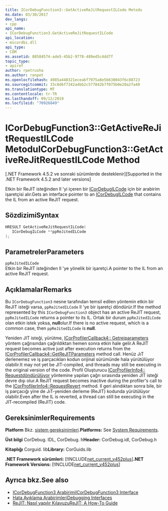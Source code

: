 ```yaml
---
title: ICorDebugFunction3::GetActiveReJitRequestILCode Metodu
ms.date: 03/30/2017
dev_langs:
- cpp
api_name:
- ICorDebugFunction3.GetActiveReJitRequestILCode
api_location:
- mscordbi.dll
api_type:
- COM
ms.assetid: 88584574-ade5-45b2-9778-489ed5c4dd7f
topic_type:
- apiref
author: rpetrusha
ms.author: ronpet
ms.openlocfilehash: 4985a448321eceabf7975a8e5b638043f6c88723
ms.sourcegitcommit: 33c8d6f7342a4bb2c577842b7f075b0e20a2fa40
ms.translationtype: MT
ms.contentlocale: tr-TR
ms.lasthandoff: 09/12/2019
ms.locfileid: "70926849"
---
```

# <a name="icordebugfunction3getactiverejitrequestilcode-method"></a><span data-ttu-id="13705-102">ICorDebugFunction3::GetActiveReJitRequestILCode Metodu</span><span class="sxs-lookup"><span data-stu-id="13705-102">ICorDebugFunction3::GetActiveReJitRequestILCode Method</span></span>
<span data-ttu-id="13705-103">[.NET Framework 4.5.2 ve sonraki sürümlerde desteklenir]</span><span class="sxs-lookup"><span data-stu-id="13705-103">[Supported in the .NET Framework 4.5.2 and later versions]</span></span>  
  
 <span data-ttu-id="13705-104">Etkin bir ReJIT isteğinden Il 'yi içeren bir [ICorDebugILCode](../../../../docs/framework/unmanaged-api/debugging/icordebugilcode-interface.md) için bir arabirim işaretçisi alır.</span><span class="sxs-lookup"><span data-stu-id="13705-104">Gets an interface pointer to an [ICorDebugILCode](../../../../docs/framework/unmanaged-api/debugging/icordebugilcode-interface.md) that contains the IL from an active ReJIT request.</span></span>  
  
## <a name="syntax"></a><span data-ttu-id="13705-105">Sözdizimi</span><span class="sxs-lookup"><span data-stu-id="13705-105">Syntax</span></span>  
  
```cpp
HRESULT GetActiveReJitRequestILCode(  
   ICorDebugILCode **ppReJitedILCode  
);  
```  
  
## <a name="parameters"></a><span data-ttu-id="13705-106">Parametreler</span><span class="sxs-lookup"><span data-stu-id="13705-106">Parameters</span></span>  
 `ppReJitedILCode`  
 <span data-ttu-id="13705-107">Etkin bir ReJIT isteğinden Il 'ye yönelik bir işaretçi.</span><span class="sxs-lookup"><span data-stu-id="13705-107">A pointer to the IL from an active ReJIT request.</span></span>  
  
## <a name="remarks"></a><span data-ttu-id="13705-108">Açıklamalar</span><span class="sxs-lookup"><span data-stu-id="13705-108">Remarks</span></span>  
 <span data-ttu-id="13705-109">Bu `ICorDebugFunction3` nesne tarafından temsil edilen yöntemin etkin bir ReJIT isteği varsa, `ppReJitedILCode` Il 'ye bir işaretçi döndürür.</span><span class="sxs-lookup"><span data-stu-id="13705-109">If the method represented by this `ICorDebugFunction3` object has an active ReJIT request, `ppReJitedILCode` returns a pointer to its IL.</span></span> <span data-ttu-id="13705-110">Ortak bir durum `ppReJitedILCode` olan etkin istek yoksa, **null**olur.</span><span class="sxs-lookup"><span data-stu-id="13705-110">If there is no active request, which is a common case, then `ppReJitedILCode` is **null**.</span></span>  
  
 <span data-ttu-id="13705-111">Yeniden JIT isteği, yürütme, [ICorProfilerCallback4:: Getrejparameters](../../../../docs/framework/unmanaged-api/profiling/icorprofilercallback4-getrejitparameters-method.md) yöntem çağrısından çağrıldıktan hemen sonra etkin hale gelir.</span><span class="sxs-lookup"><span data-stu-id="13705-111">A ReJIT request becomes active just after execution returns from the [ICorProfilerCallback4::GetReJITParameters](../../../../docs/framework/unmanaged-api/profiling/icorprofilercallback4-getrejitparameters-method.md) method call.</span></span> <span data-ttu-id="13705-112">Henüz JıT derlenemez ve iş parçacıkları kodun orijinal sürümünde hala yürütülüyor olabilir.</span><span class="sxs-lookup"><span data-stu-id="13705-112">It may not yet be JIT-compiled, and threads may still be executing in the original version of the code.</span></span> <span data-ttu-id="13705-113">Profil Oluşturucu [ICorProfilerInfo4:: Requestdöndürülüyor](../../../../docs/framework/unmanaged-api/profiling/icorprofilerinfo4-requestrevert-method.md) yöntemine yapılan çağrı sırasında yeniden JIT isteği devre dışı olur.</span><span class="sxs-lookup"><span data-stu-id="13705-113">A ReJIT request becomes inactive during the profiler's call to the [ICorProfilerInfo4::RequestRevert](../../../../docs/framework/unmanaged-api/profiling/icorprofilerinfo4-requestrevert-method.md) method.</span></span> <span data-ttu-id="13705-114">Il geri alındıktan sonra bile, bir iş parçacığı yine de JıT-yeniden derleme (ReJIT) kodunda yürütülüyor olabilir.</span><span class="sxs-lookup"><span data-stu-id="13705-114">Even after the IL is reverted, a thread can still be executing in the JIT-recompiled (ReJIT) code.</span></span>  
  
## <a name="requirements"></a><span data-ttu-id="13705-115">Gereksinimler</span><span class="sxs-lookup"><span data-stu-id="13705-115">Requirements</span></span>  
 <span data-ttu-id="13705-116">**Platform** Bkz. [sistem gereksinimleri](../../../../docs/framework/get-started/system-requirements.md).</span><span class="sxs-lookup"><span data-stu-id="13705-116">**Platforms:** See [System Requirements](../../../../docs/framework/get-started/system-requirements.md).</span></span>  
  
 <span data-ttu-id="13705-117">**Üst bilgi** CorDebug. IDL, CorDebug. h</span><span class="sxs-lookup"><span data-stu-id="13705-117">**Header:** CorDebug.idl, CorDebug.h</span></span>  
  
 <span data-ttu-id="13705-118">**Kitaplığı** Corguid. lib</span><span class="sxs-lookup"><span data-stu-id="13705-118">**Library:** CorGuids.lib</span></span>  
  
 <span data-ttu-id="13705-119">**.NET Framework sürümleri:** [!INCLUDE[net_current_v452plus](../../../../includes/net-current-v452plus-md.md)]</span><span class="sxs-lookup"><span data-stu-id="13705-119">**.NET Framework Versions:** [!INCLUDE[net_current_v452plus](../../../../includes/net-current-v452plus-md.md)]</span></span>  
  
## <a name="see-also"></a><span data-ttu-id="13705-120">Ayrıca bkz.</span><span class="sxs-lookup"><span data-stu-id="13705-120">See also</span></span>

- [<span data-ttu-id="13705-121">ICorDebugFunction3 Arabirimi</span><span class="sxs-lookup"><span data-stu-id="13705-121">ICorDebugFunction3 Interface</span></span>](../../../../docs/framework/unmanaged-api/debugging/icordebugfunction3-interface.md)
- [<span data-ttu-id="13705-122">Hata Ayıklama Arabirimleri</span><span class="sxs-lookup"><span data-stu-id="13705-122">Debugging Interfaces</span></span>](../../../../docs/framework/unmanaged-api/debugging/debugging-interfaces.md)
- [<span data-ttu-id="13705-123">ReJIT: Nasıl yapılır Kılavuzu</span><span class="sxs-lookup"><span data-stu-id="13705-123">ReJIT: A How-To Guide</span></span>](https://blogs.msdn.microsoft.com/davbr/2011/10/12/rejit-a-how-to-guide/)
